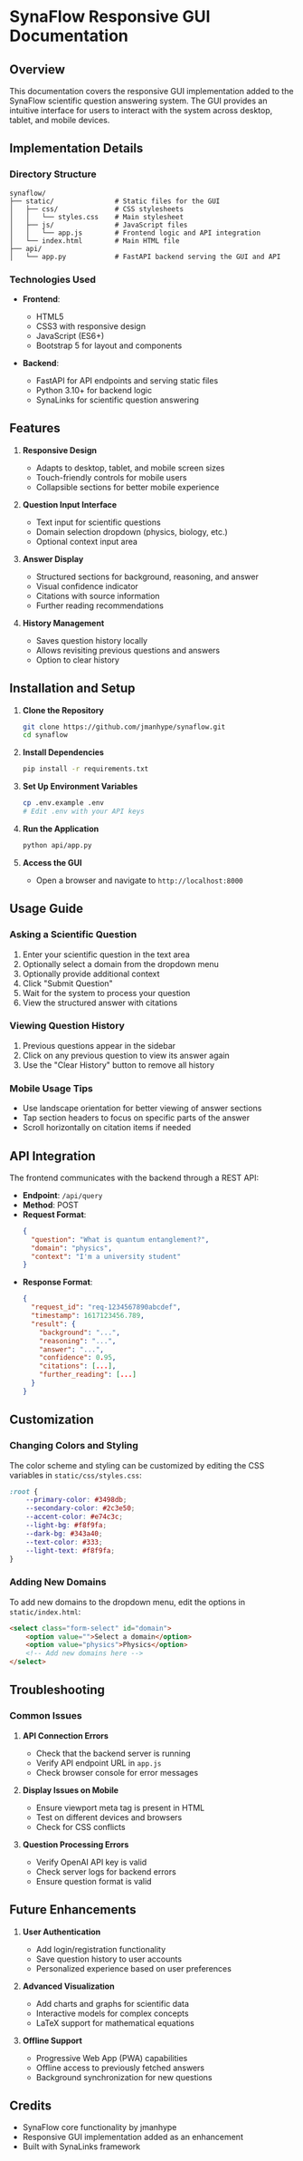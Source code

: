 # SynaFlow Responsive GUI Documentation

## Overview

This documentation covers the responsive GUI implementation added to the SynaFlow scientific question answering system. The GUI provides an intuitive interface for users to interact with the system across desktop, tablet, and mobile devices.

## Implementation Details

### Directory Structure

```
synaflow/
├── static/               # Static files for the GUI
│   ├── css/              # CSS stylesheets
│   │   └── styles.css    # Main stylesheet
│   ├── js/               # JavaScript files
│   │   └── app.js        # Frontend logic and API integration
│   └── index.html        # Main HTML file
├── api/
│   └── app.py            # FastAPI backend serving the GUI and API
```

### Technologies Used

- **Frontend**:
  - HTML5
  - CSS3 with responsive design
  - JavaScript (ES6+)
  - Bootstrap 5 for layout and components

- **Backend**:
  - FastAPI for API endpoints and serving static files
  - Python 3.10+ for backend logic
  - SynaLinks for scientific question answering

## Features

1. **Responsive Design**
   - Adapts to desktop, tablet, and mobile screen sizes
   - Touch-friendly controls for mobile users
   - Collapsible sections for better mobile experience

2. **Question Input Interface**
   - Text input for scientific questions
   - Domain selection dropdown (physics, biology, etc.)
   - Optional context input area

3. **Answer Display**
   - Structured sections for background, reasoning, and answer
   - Visual confidence indicator
   - Citations with source information
   - Further reading recommendations

4. **History Management**
   - Saves question history locally
   - Allows revisiting previous questions and answers
   - Option to clear history

## Installation and Setup

1. **Clone the Repository**
   ```bash
   git clone https://github.com/jmanhype/synaflow.git
   cd synaflow
   ```

2. **Install Dependencies**
   ```bash
   pip install -r requirements.txt
   ```

3. **Set Up Environment Variables**
   ```bash
   cp .env.example .env
   # Edit .env with your API keys
   ```

4. **Run the Application**
   ```bash
   python api/app.py
   ```

5. **Access the GUI**
   - Open a browser and navigate to `http://localhost:8000`

## Usage Guide

### Asking a Scientific Question

1. Enter your scientific question in the text area
2. Optionally select a domain from the dropdown menu
3. Optionally provide additional context
4. Click "Submit Question"
5. Wait for the system to process your question
6. View the structured answer with citations

### Viewing Question History

1. Previous questions appear in the sidebar
2. Click on any previous question to view its answer again
3. Use the "Clear History" button to remove all history

### Mobile Usage Tips

- Use landscape orientation for better viewing of answer sections
- Tap section headers to focus on specific parts of the answer
- Scroll horizontally on citation items if needed

## API Integration

The frontend communicates with the backend through a REST API:

- **Endpoint**: `/api/query`
- **Method**: POST
- **Request Format**:
  ```json
  {
    "question": "What is quantum entanglement?",
    "domain": "physics",
    "context": "I'm a university student"
  }
  ```
- **Response Format**:
  ```json
  {
    "request_id": "req-1234567890abcdef",
    "timestamp": 1617123456.789,
    "result": {
      "background": "...",
      "reasoning": "...",
      "answer": "...",
      "confidence": 0.95,
      "citations": [...],
      "further_reading": [...]
    }
  }
  ```

## Customization

### Changing Colors and Styling

The color scheme and styling can be customized by editing the CSS variables in `static/css/styles.css`:

```css
:root {
    --primary-color: #3498db;
    --secondary-color: #2c3e50;
    --accent-color: #e74c3c;
    --light-bg: #f8f9fa;
    --dark-bg: #343a40;
    --text-color: #333;
    --light-text: #f8f9fa;
}
```

### Adding New Domains

To add new domains to the dropdown menu, edit the options in `static/index.html`:

```html
<select class="form-select" id="domain">
    <option value="">Select a domain</option>
    <option value="physics">Physics</option>
    <!-- Add new domains here -->
</select>
```

## Troubleshooting

### Common Issues

1. **API Connection Errors**
   - Check that the backend server is running
   - Verify API endpoint URL in `app.js`
   - Check browser console for error messages

2. **Display Issues on Mobile**
   - Ensure viewport meta tag is present in HTML
   - Test on different devices and browsers
   - Check for CSS conflicts

3. **Question Processing Errors**
   - Verify OpenAI API key is valid
   - Check server logs for backend errors
   - Ensure question format is valid

## Future Enhancements

1. **User Authentication**
   - Add login/registration functionality
   - Save question history to user accounts
   - Personalized experience based on user preferences

2. **Advanced Visualization**
   - Add charts and graphs for scientific data
   - Interactive models for complex concepts
   - LaTeX support for mathematical equations

3. **Offline Support**
   - Progressive Web App (PWA) capabilities
   - Offline access to previously fetched answers
   - Background synchronization for new questions

## Credits

- SynaFlow core functionality by jmanhype
- Responsive GUI implementation added as an enhancement
- Built with SynaLinks framework
